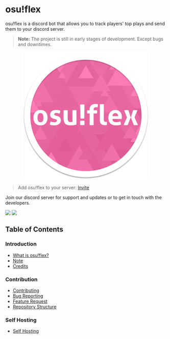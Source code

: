 # osu!flex

osu!flex is a discord bot that allows you to track players' top plays and send them to your discord server.

> **Note:** The project is still in early stages of development. Except bugs and downtimes.

<p align="center">
  <img src="assets/images/osu-flex-logo.png" alt="osu!flex logo" width="400" height="400">
</p>

> Add osu!flex to your server: [Invite](https://discord.com/api/oauth2/authorize?client_id=1188925809721872524&permissions=18432&scope=bot+applications.commands)

Join our discord server for support and updates or to get in touch with the developers.

[![](https://dcbadge.vercel.app/api/badge)](https://discord.gg/PxFdAkejV9)
[![](https://dcbadge.vercel.app/api/server/PxFdAkejV9)](https://discord.gg/PxFdAkejV9)

## Table of Contents

### Introduction

- [What is osu!flex?](https://github.com/innocentDE/osu-flex/wiki/What-is-osu-flex)
- [Note](https://github.com/innocentDE/tinkering/wiki/What-is-osu-flex/Note)
- [Credits](https://github.com/innocentDE/tinkering/wiki/Credits)

### Contribution

- [Contributing](https://github.com/innocentDE/tinkering/wiki/Contributing)
- [Bug Reporting](https://github.com/innocentDE/tinkering/wiki/Bug-Reporting)
- [Feature Request](https://github.com/innocentDE/tinkering/wiki/Feature-Request)
- [Repository Structure](https://github.com/innocentDE/tinkering/wiki/Repository-Structure)


### Self Hosting

- [Self Hosting](https://github.com/innocentDE/tinkering/wiki/Self-Hosting)